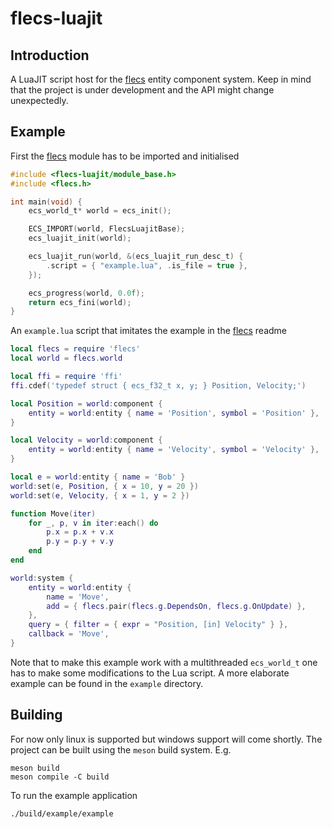 flecs-luajit
============

Introduction
------------
A LuaJIT script host for the [flecs][1] entity component system. Keep in mind
that the project is under development and the API might change unexpectedly.

Example
-------
First the [flecs][1] module has to be imported and initialised
```c
#include <flecs-luajit/module_base.h>
#include <flecs.h>

int main(void) {
    ecs_world_t* world = ecs_init();

    ECS_IMPORT(world, FlecsLuajitBase);
    ecs_luajit_init(world);

    ecs_luajit_run(world, &(ecs_luajit_run_desc_t) {
        .script = { "example.lua", .is_file = true },
    });

    ecs_progress(world, 0.0f);
    return ecs_fini(world);
}
```
An `example.lua` script that imitates the example in the [flecs][1] readme
```lua
local flecs = require 'flecs'
local world = flecs.world

local ffi = require 'ffi'
ffi.cdef('typedef struct { ecs_f32_t x, y; } Position, Velocity;')

local Position = world:component {
    entity = world:entity { name = 'Position', symbol = 'Position' },
}

local Velocity = world:component {
    entity = world:entity { name = 'Velocity', symbol = 'Velocity' },
}

local e = world:entity { name = 'Bob' }
world:set(e, Position, { x = 10, y = 20 })
world:set(e, Velocity, { x = 1, y = 2 })

function Move(iter)
    for _, p, v in iter:each() do
        p.x = p.x + v.x
        p.y = p.y + v.y
    end
end

world:system {
    entity = world:entity {
        name = 'Move',
        add = { flecs.pair(flecs.g.DependsOn, flecs.g.OnUpdate) },
    },
    query = { filter = { expr = "Position, [in] Velocity" } },
    callback = 'Move',
}
```
Note that to make this example work with a multithreaded `ecs_world_t` one has
to make some modifications to the Lua script. A more elaborate example can be
found in the `example` directory.

Building
--------
For now only linux is supported but windows support will come shortly. The
project can be built using the `meson` build system. E.g.
```
meson build
meson compile -C build
```
To run the example application
```
./build/example/example
```

[1]: https://github.com/SanderMertens/flecs
